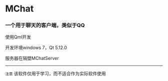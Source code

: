 ﻿# MChat

###  一个用于聊天的客户端，类似于QQ

使用Qml开发

开发环境windows 7，Qt 5.12.0

服务器在隔壁MChatServer

------

`注意` 该软件仅用于学习，而不适合作为实际软件使用